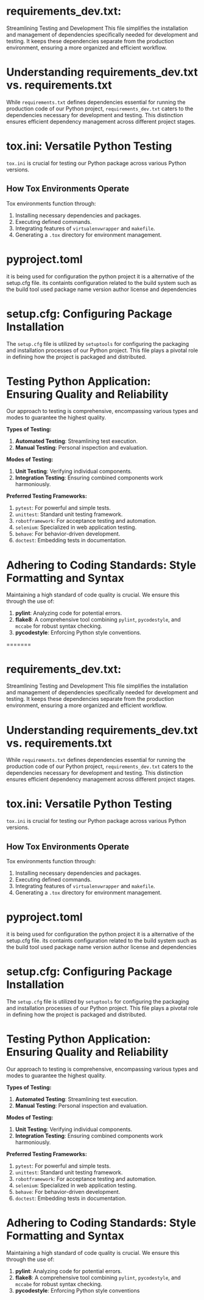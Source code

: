 
# requirements_dev.txt: 
Streamlining Testing and Development
This file simplifies the installation and management of dependencies specifically needed for development and testing. It keeps these dependencies separate from the production environment, ensuring a more organized and efficient workflow.

# Understanding requirements_dev.txt vs. requirements.txt

While `requirements.txt` defines dependencies essential for running the production code of our Python project, `requirements_dev.txt` caters to the dependencies necessary for development and testing. This distinction ensures efficient dependency management across different project stages.

# tox.ini: Versatile Python Testing
`tox.ini` is crucial for testing our Python package across various Python versions.

## How Tox Environments Operate
Tox environments function through:
1. Installing necessary dependencies and packages.
2. Executing defined commands.
3. Integrating features of `virtualenvwrapper` and `makefile`.
4. Generating a `.tox` directory for environment management.

# pyproject.toml
it is being used for configuration the python project it is a alternative of the setup.cfg file. its containts configuration related to the build system
such as the build tool used package name version author license and dependencies

# setup.cfg: Configuring Package Installation
The `setup.cfg` file is utilized by `setuptools` for configuring the packaging and installation processes of our Python project. This file plays a pivotal role in defining how the project is packaged and distributed.


# Testing Python Application: Ensuring Quality and Reliability
Our approach to testing is comprehensive, encompassing various types and modes to guarantee the highest quality.

**Types of Testing:**
1. **Automated Testing**: Streamlining test execution.
2. **Manual Testing**: Personal inspection and evaluation.

**Modes of Testing:**
1. **Unit Testing**: Verifying individual components.
2. **Integration Testing**: Ensuring combined components work harmoniously.

**Preferred Testing Frameworks:**
1. `pytest`: For powerful and simple tests.
2. `unittest`: Standard unit testing framework.
3. `robotframework`: For acceptance testing and automation.
4. `selenium`: Specialized in web application testing.
5. `behave`: For behavior-driven development.
6. `doctest`: Embedding tests in documentation.


# Adhering to Coding Standards: Style Formatting and Syntax

Maintaining a high standard of code quality is crucial. We ensure this through the use of:

1. **pylint**: Analyzing code for potential errors.
2. **flake8**: A comprehensive tool combining `pylint`, `pycodestyle`, and `mccabe` for robust syntax checking.
3. **pycodestyle**: Enforcing Python style conventions.















=======
# requirements_dev.txt: 
Streamlining Testing and Development
This file simplifies the installation and management of dependencies specifically needed for development and testing. It keeps these dependencies separate from the production environment, ensuring a more organized and efficient workflow.

# Understanding requirements_dev.txt vs. requirements.txt

While `requirements.txt` defines dependencies essential for running the production code of our Python project, `requirements_dev.txt` caters to the dependencies necessary for development and testing. This distinction ensures efficient dependency management across different project stages.

# tox.ini: Versatile Python Testing
`tox.ini` is crucial for testing our Python package across various Python versions.

## How Tox Environments Operate
Tox environments function through:
1. Installing necessary dependencies and packages.
2. Executing defined commands.
3. Integrating features of `virtualenvwrapper` and `makefile`.
4. Generating a `.tox` directory for environment management.

# pyproject.toml
it is being used for configuration the python project it is a alternative of the setup.cfg file. its containts configuration related to the build system
such as the build tool used package name version author license and dependencies

# setup.cfg: Configuring Package Installation
The `setup.cfg` file is utilized by `setuptools` for configuring the packaging and installation processes of our Python project. This file plays a pivotal role in defining how the project is packaged and distributed.


# Testing Python Application: Ensuring Quality and Reliability
Our approach to testing is comprehensive, encompassing various types and modes to guarantee the highest quality.

**Types of Testing:**
1. **Automated Testing**: Streamlining test execution.
2. **Manual Testing**: Personal inspection and evaluation.

**Modes of Testing:**
1. **Unit Testing**: Verifying individual components.
2. **Integration Testing**: Ensuring combined components work harmoniously.

**Preferred Testing Frameworks:**
1. `pytest`: For powerful and simple tests.
2. `unittest`: Standard unit testing framework.
3. `robotframework`: For acceptance testing and automation.
4. `selenium`: Specialized in web application testing.
5. `behave`: For behavior-driven development.
6. `doctest`: Embedding tests in documentation.


# Adhering to Coding Standards: Style Formatting and Syntax

Maintaining a high standard of code quality is crucial. We ensure this through the use of:

1. **pylint**: Analyzing code for potential errors.
2. **flake8**: A comprehensive tool combining `pylint`, `pycodestyle`, and `mccabe` for robust syntax checking.
3. **pycodestyle**: Enforcing Python style conventions
